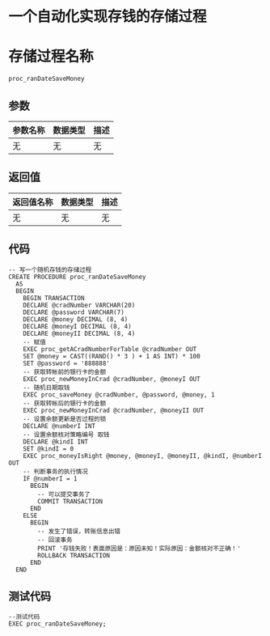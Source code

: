 # 一个自动化实现存钱的存储过程

# 存储过程名称

```
proc_ranDateSaveMoney
```

## 参数

| 参数名称 | 数据类型 | 描述 |
| :--- | :--- | :--- |
| 无 | 无 | 无 |

## 返回值

| 返回值名称 | 数据类型 | 描述 |
| :--- | :--- | :--- |
| 无 | 无 | 无 |

## 代码

```
-- 写一个随机存钱的存储过程
CREATE PROCEDURE proc_ranDateSaveMoney
  AS
  BEGIN
    BEGIN TRANSACTION
    DECLARE @cradNumber VARCHAR(20)
    DECLARE @password VARCHAR(7)
    DECLARE @money DECIMAL (8, 4)
    DECLARE @moneyI DECIMAL (8, 4)
    DECLARE @moneyII DECIMAL (8, 4)
    -- 赋值
    EXEC proc_getACradNumberForTable @cradNumber OUT
    SET @money = CAST((RAND() * 3 ) + 1 AS INT) * 100
    SET @password = '888888'
    -- 获取转帐前的银行卡的金额
    EXEC proc_newMoneyInCrad @cradNumber, @moneyI OUT
    -- 随机日期取钱
    EXEC proc_saveMoney @cradNumber, @password, @money, 1
    -- 获取转帐后的银行卡的金额
    EXEC proc_newMoneyInCrad @cradNumber, @moneyII OUT
    -- 设置余额更新是否过程的锁
    DECLARE @numberI INT
    -- 设置余额核对策略编号 取钱
    DECLARE @kindI INT
    SET @kindI = 0
    EXEC proc_moneyIsRight @money, @moneyI, @moneyII, @kindI, @numberI OUT
    -- 判断事务的执行情况
    IF @numberI = 1
      BEGIN
        -- 可以提交事务了
        COMMIT TRANSACTION
      END
    ELSE
      BEGIN
        -- 发生了错误，转账信息出错
        -- 回滚事务
        PRINT '存钱失败！表面原因是：原因未知！实际原因：金额核对不正确！'
        ROLLBACK TRANSACTION
      END
  END
```

## 测试代码

```
--测试代码
EXEC proc_ranDateSaveMoney;
```



